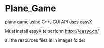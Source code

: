 # Plane_Game
plane game usine C++, GUI API uses easyX



Must install easyX to perform
https://easyx.cn/


all the resources files is in images folder
